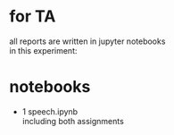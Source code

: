 # for TA
all reports are written in jupyter notebooks  
in this experiment:  

# notebooks
- 1 speech.ipynb   
including both assignments

